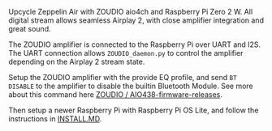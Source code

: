 Upcycle Zeppelin Air with ZOUDIO aio4ch and Raspberry Pi Zero 2 W. All digital stream allows seamless Airplay 2, with close amplifier integration and great sound.

The ZOUDIO amplifier is connected to the Raspberry Pi over UART and I2S. The UART
connection allows `ZOUDIO_daemon.py` to control the amplifier depending on the
Airplay 2 stream state.

Setup the ZOUDIO amplifier with the provide EQ profile, and send `BT DISABLE` to the amplifier to disable the builtin Bluetooth Module. See more about this command here [ZOUDIO / AIO438-firmware-releases](https://github.com/ZOUDIO/AIO438-firmware-releases).

Then setup a newer Raspberry Pi with Raspberry Pi OS Lite, and follow the instructions in [INSTALL.MD](INSTALL.md).